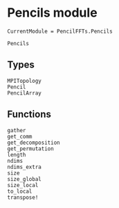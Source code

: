 # Pencils module

```@meta
CurrentModule = PencilFFTs.Pencils
```

```@docs
Pencils
```

## Types

```@docs
MPITopology
Pencil
PencilArray
```

## Functions

```@docs
gather
get_comm
get_decomposition
get_permutation
length
ndims
ndims_extra
size
size_global
size_local
to_local
transpose!
```
